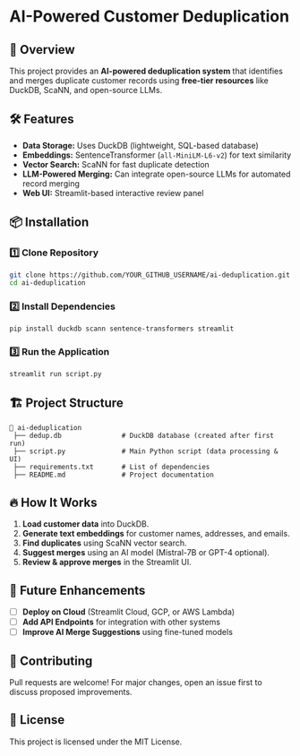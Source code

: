 # AI-Powered Customer Deduplication

## 🚀 Overview
This project provides an **AI-powered deduplication system** that identifies and merges duplicate customer records using **free-tier resources** like DuckDB, ScaNN, and open-source LLMs.

## 🛠️ Features
- **Data Storage:** Uses DuckDB (lightweight, SQL-based database)
- **Embeddings:** SentenceTransformer (`all-MiniLM-L6-v2`) for text similarity
- **Vector Search:** ScaNN for fast duplicate detection
- **LLM-Powered Merging:** Can integrate open-source LLMs for automated record merging
- **Web UI:** Streamlit-based interactive review panel

## 📦 Installation
### 1️⃣ Clone Repository
```sh
git clone https://github.com/YOUR_GITHUB_USERNAME/ai-deduplication.git
cd ai-deduplication
```

### 2️⃣ Install Dependencies
```sh
pip install duckdb scann sentence-transformers streamlit
```

### 3️⃣ Run the Application
```sh
streamlit run script.py
```

## 🏗️ Project Structure
```
📂 ai-deduplication
 ├── dedup.db               # DuckDB database (created after first run)
 ├── script.py              # Main Python script (data processing & UI)
 ├── requirements.txt       # List of dependencies
 ├── README.md              # Project documentation
```

## 🔥 How It Works
1. **Load customer data** into DuckDB.
2. **Generate text embeddings** for customer names, addresses, and emails.
3. **Find duplicates** using ScaNN vector search.
4. **Suggest merges** using an AI model (Mistral-7B or GPT-4 optional).
5. **Review & approve merges** in the Streamlit UI.

## 📌 Future Enhancements
- [ ] **Deploy on Cloud** (Streamlit Cloud, GCP, or AWS Lambda)
- [ ] **Add API Endpoints** for integration with other systems
- [ ] **Improve AI Merge Suggestions** using fine-tuned models

## 🤝 Contributing
Pull requests are welcome! For major changes, open an issue first to discuss proposed improvements.

## 📜 License
This project is licensed under the MIT License.

